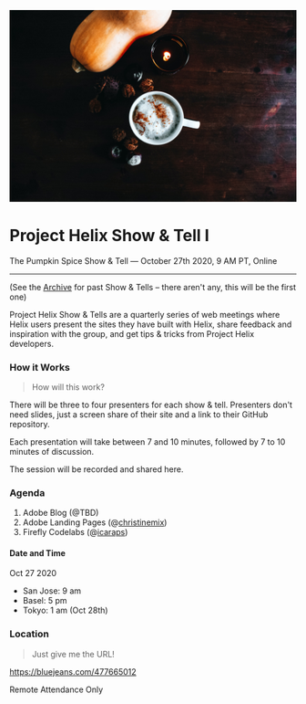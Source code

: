 ![](./1-pumpkin-spice-show-and-tell/1.jpg)

# Project Helix Show & Tell I

The Pumpkin Spice Show & Tell — October 27th 2020, 9 AM PT, Online

---

(See the [Archive](./README.md) for past Show & Tells – there aren't any, this will be the first one)

Project Helix Show & Tells are a quarterly series of web meetings where Helix users present the sites they have built with Helix, share feedback and inspiration with the group, and get tips & tricks from Project Helix developers.

### How it Works

> How will this work?

There will be three to four presenters for each show & tell. Presenters don't need slides, just a screen share of their site and a link to their GitHub repository.

Each presentation will take between 7 and 10 minutes, followed by 7 to 10 minutes of discussion.

The session will be recorded and shared here.

### Agenda

1. Adobe Blog (@TBD)
2. Adobe Landing Pages (@[christinemix](https://github.com/christinemix))
3. Firefly Codelabs (@[icaraps](https://github.com/icaraps))

#### Date and Time

Oct 27 2020
- San Jose: 9 am
- Basel: 5 pm
- Tokyo: 1 am (Oct 28th)

### Location

> Just give me the URL!

<https://bluejeans.com/477665012>

Remote Attendance Only
